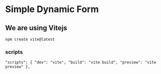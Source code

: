 # Simple Dynamic Form

## We are using Vitejs

`npm create vite@latest`

### scripts

`"scripts": { "dev": "vite", "build": "vite build", "preview": "vite preview" },`
